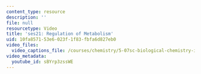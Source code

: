 ```yaml
---
content_type: resource
description: ''
file: null
resourcetype: Video
title: 'ses21: Regulation of Metabolism'
uid: 10fa8571-53e6-023f-1f83-fbfa6d827eb0
video_files:
  video_captions_file: /courses/chemistry/5-07sc-biological-chemistry-i-fall-2013/module-iii/session-21/ses21-regulation-of-metabolism/sBYrp3zssWE.vtt
video_metadata:
  youtube_id: sBYrp3zssWE
---
```

